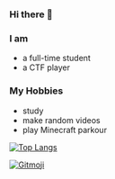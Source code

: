 ### Hi there 👋

<!--
**Nkzlxs/Nkzlxs** is a ✨ _special_ ✨ repository because its `README.md` (this file) appears on your GitHub profile.

Here are some ideas to get you started:

- 🔭 I’m currently working on ...
- 🌱 I’m currently learning ...
- 👯 I’m looking to collaborate on ...
- 🤔 I’m looking for help with ...
- 💬 Ask me about ...
- 📫 How to reach me: ...
- 😄 Pronouns: ...
- ⚡ Fun fact: ...
-->

### I am
- a full-time student
- a CTF player

### My Hobbies
- study
- make random videos
- play Minecraft parkour

[![Top Langs](https://github-readme-stats.vercel.app/api/top-langs/?username=Nkzlxs&layout=compact)](https://github.com/anuraghazra/github-readme-stats)

[![Gitmoji](https://img.shields.io/badge/gitmoji-%20😜%20😍-FFDD67.svg?style=flat-square)](https://gitmoji.dev)
